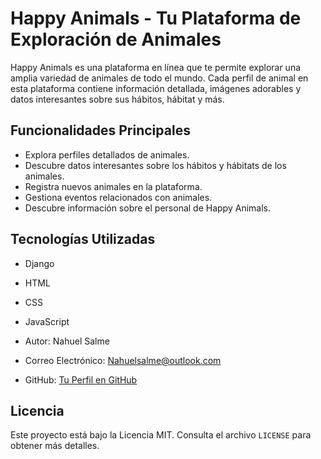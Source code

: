 # Happy Animals - Tu Plataforma de Exploración de Animales
Happy Animals es una plataforma en línea que te permite explorar una amplia variedad de animales de todo el mundo. Cada perfil de animal en esta plataforma contiene información detallada, imágenes adorables y datos interesantes sobre sus hábitos, hábitat y más.

## Funcionalidades Principales
- Explora perfiles detallados de animales.
- Descubre datos interesantes sobre los hábitos y hábitats de los animales.
- Registra nuevos animales en la plataforma.
- Gestiona eventos relacionados con animales.
- Descubre información sobre el personal de Happy Animals.



## Tecnologías Utilizadas

- Django
- HTML
- CSS
- JavaScript



- Autor: Nahuel Salme
- Correo Electrónico: Nahuelsalme@outlook.com
- GitHub: [Tu Perfil en GitHub](https://github.com/tuusuario)

## Licencia

Este proyecto está bajo la Licencia MIT. Consulta el archivo `LICENSE` para obtener más detalles.